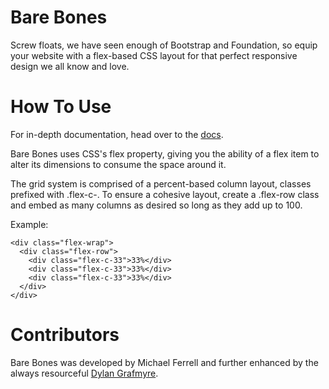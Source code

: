 Bare Bones
===========

Screw floats, we have seen enough of Bootstrap and Foundation, so equip your website with a flex-based CSS layout for that perfect responsive design we all know and love.


How To Use
===========

For in-depth documentation, head over to the [docs](http://michaelferrell.github.io/bares-bones/). 

Bare Bones uses CSS's flex property, giving you the ability of a flex item to alter its dimensions to consume the space around it.

The grid system is comprised of a percent-based column layout, classes prefixed with .flex-c-.  To ensure a cohesive layout, create a .flex-row class and embed as many columns as desired so long as they add up to 100.

Example:

```
<div class="flex-wrap">
  <div class="flex-row">
    <div class="flex-c-33">33%</div>
    <div class="flex-c-33">33%</div>
    <div class="flex-c-33">33%</div>
  </div>
</div>
```



Contributors
===========

Bare Bones was developed by Michael Ferrell and further enhanced by the always resourceful [Dylan Grafmyre](https://github.com/thorsummoner).
